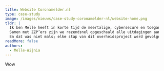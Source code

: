 ```yaml
---
title: Website Coronamelder.nl
type: case-study
image: /images/nieuws/case-study-coronamelder-nl/website-home.png
tldr: |
  Ik ben Melle heeft in korte tijd de meertalige, cybersecure en toegankelijke (WCAG AAA campagnewebsite opgezet.
  Samen met ZZP’ers zijn we razendsnel opgeschaald alle uitdagingen aangedaan.
  En dat was niet mals; elke stap van dit overheidsproject werd gevolgd, al het werk was open source op Github.
readMore: false
authors:
  - Melle-Wijnia
---
```


Wow
